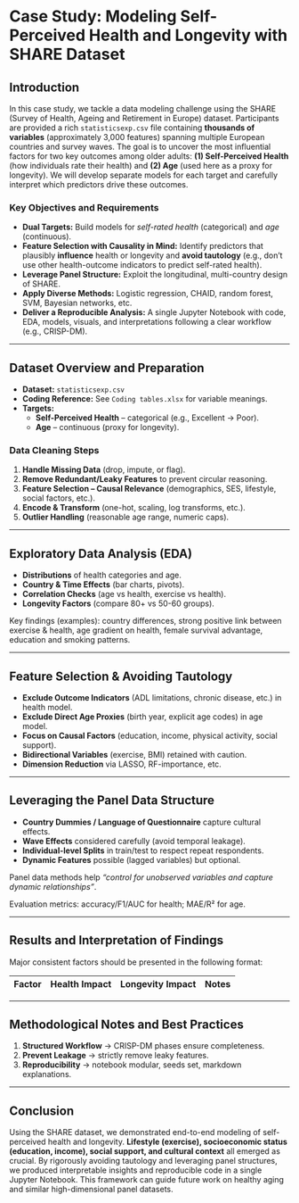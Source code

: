 # Case Study: Modeling Self-Perceived Health and Longevity with SHARE Dataset

## Introduction

In this case study, we tackle a data modeling challenge using the SHARE (Survey of Health, Ageing and Retirement in Europe) dataset. Participants are provided a rich `statisticsexp.csv` file containing **thousands of variables** (approximately 3,000 features) spanning multiple European countries and survey waves. The goal is to uncover the most influential factors for two key outcomes among older adults: **(1) Self-Perceived Health** (how individuals rate their health) and **(2) Age** (used here as a proxy for longevity). We will develop separate models for each target and carefully interpret which predictors drive these outcomes.  

### Key Objectives and Requirements

- **Dual Targets:** Build models for *self-rated health* (categorical) and *age* (continuous).  
- **Feature Selection with Causality in Mind:** Identify predictors that plausibly **influence** health or longevity and **avoid tautology** (e.g., don’t use other health-outcome indicators to predict self-rated health).  
- **Leverage Panel Structure:** Exploit the longitudinal, multi-country design of SHARE.  
- **Apply Diverse Methods:** Logistic regression, CHAID, random forest, SVM, Bayesian networks, etc.  
- **Deliver a Reproducible Analysis:** A single Jupyter Notebook with code, EDA, models, visuals, and interpretations following a clear workflow (e.g., CRISP-DM).  

---

## Dataset Overview and Preparation

- **Dataset:** `statisticsexp.csv`  
- **Coding Reference:** See `Coding tables.xlsx` for variable meanings.  
- **Targets:**  
  - **Self-Perceived Health** – categorical (e.g., Excellent → Poor).  
  - **Age** – continuous (proxy for longevity).  

### Data Cleaning Steps

1. **Handle Missing Data** (drop, impute, or flag).  
2. **Remove Redundant/Leaky Features** to prevent circular reasoning.  
3. **Feature Selection – Causal Relevance** (demographics, SES, lifestyle, social factors, etc.).  
4. **Encode & Transform** (one-hot, scaling, log transforms, etc.).  
5. **Outlier Handling** (reasonable age range, numeric caps).  

---

## Exploratory Data Analysis (EDA)

- **Distributions** of health categories and age.  
- **Country & Time Effects** (bar charts, pivots).  
- **Correlation Checks** (age vs health, exercise vs health).  
- **Longevity Factors** (compare 80+ vs 50-60 groups).  

Key findings (examples): country differences, strong positive link between exercise & health, age gradient on health, female survival advantage, education and smoking patterns.

---

## Feature Selection & Avoiding Tautology

- **Exclude Outcome Indicators** (ADL limitations, chronic disease, etc.) in health model.  
- **Exclude Direct Age Proxies** (birth year, explicit age codes) in age model.  
- **Focus on Causal Factors** (education, income, physical activity, social support).  
- **Bidirectional Variables** (exercise, BMI) retained with caution.  
- **Dimension Reduction** via LASSO, RF-importance, etc.

---

## Leveraging the Panel Data Structure

- **Country Dummies / Language of Questionnaire** capture cultural effects.  
- **Wave Effects** considered carefully (avoid temporal leakage).  
- **Individual-level Splits** in train/test to respect repeat respondents.  
- **Dynamic Features** possible (lagged variables) but optional.  

Panel data methods help *“control for unobserved variables and capture dynamic relationships”*.

Evaluation metrics: accuracy/F1/AUC for health; MAE/R² for age.

---

## Results and Interpretation of Findings

Major consistent factors should be presented in the following format:

| Factor | Health Impact | Longevity Impact | Notes |
|--------|---------------|------------------|-------|

---

## Methodological Notes and Best Practices

1. **Structured Workflow** → CRISP-DM phases ensure completeness.  
2. **Prevent Leakage** → strictly remove leaky features.  
3. **Reproducibility** → notebook modular, seeds set, markdown explanations.  


---
## Conclusion

Using the SHARE dataset, we demonstrated end-to-end modeling of self-perceived health and longevity. **Lifestyle (exercise), socioeconomic status (education, income), social support, and cultural context** all emerged as crucial. By rigorously avoiding tautology and leveraging panel structures, we produced interpretable insights and reproducible code in a single Jupyter Notebook. This framework can guide future work on healthy aging and similar high-dimensional panel datasets.
